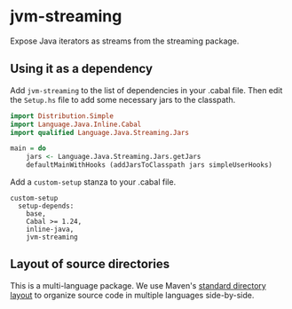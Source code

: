 # jvm-streaming

Expose Java iterators as streams from the streaming package.

## Using it as a dependency

Add `jvm-streaming` to the list of dependencies in your .cabal file.
Then edit the `Setup.hs` file to add some necessary jars to the
classpath.

```Haskell
import Distribution.Simple
import Language.Java.Inline.Cabal
import qualified Language.Java.Streaming.Jars

main = do
    jars <- Language.Java.Streaming.Jars.getJars
    defaultMainWithHooks (addJarsToClasspath jars simpleUserHooks)
```

Add a `custom-setup` stanza to your .cabal file.

```
custom-setup
  setup-depends:
    base,
    Cabal >= 1.24,
    inline-java,
    jvm-streaming
```

## Layout of source directories

This is a multi-language package. We use
Maven's [standard directory layout][maven-sdl] to organize source code
in multiple languages side-by-side.

[maven-sdl]: https://maven.apache.org/guides/introduction/introduction-to-the-standard-directory-layout.html
